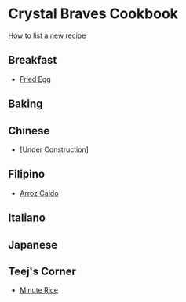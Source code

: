 Crystal Braves Cookbook
===========

[How to list a new recipe](howtolistanewrecipe/howto.md)

## Breakfast
* [Fried Egg](Breakfast/fried_egg.md)

## Baking


## Chinese
* [Under Construction]

## Filipino
* [Arroz Caldo](Filipino/arrozcaldo.md)

## Italiano


## Japanese


## Teej's Corner
* [Minute Rice](Teej/minute_rice.md)
